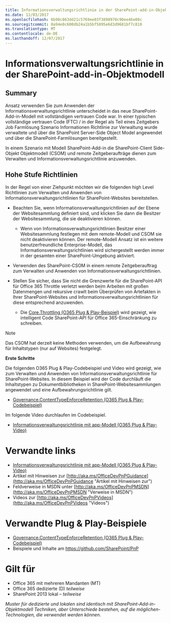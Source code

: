 ```yaml
---
title: Informationsverwaltungsrichtlinie in der SharePoint-add-in-Objektmodell
ms.date: 11/03/2017
ms.openlocfilehash: 6b98c863dd21c5769ee03f3898970c90ee46e08c
ms.sourcegitcommit: 0a94e0c600db24a1b5bf5895e6d3d9681bf7c810
ms.translationtype: MT
ms.contentlocale: de-DE
ms.lasthandoff: 12/07/2017
---
```

<a name="information-management-policy-in-the-sharepoint-add-in-model"></a>Informationsverwaltungsrichtlinie in der SharePoint-add-in-Objektmodell
============================================================

<a name="summary"></a>Summary
-------

Ansatz verwenden Sie zum Anwenden der Informationsverwaltungsrichtlinie unterscheidet in das neue SharePoint-Add-in-Modell mit vollständigen vertrauen Code war.  In einer typischen vollständige vertrauen Code (FTC) / in der Regel als Teil eines Zeitgebers Job Farmlösung Szenario Informationen Richtlinie zur Verwaltung wurde verwaltete und über die SharePoint Server-Side Object Model angewendet und über die SharePoint-Farmlösungen bereitgestellt. 

In einem Szenario mit Modell SharePoint-Add-in die SharePoint-Client Side-Objekt Objektmodell (CSOM) und remote Zeitgeberaufträge dienen zum Verwalten und Informationsverwaltungsrichtlinie anzuwenden.

<a name="high-level-guidelines"></a>Hohe Stufe Richtlinien
---------------------

In der Regel von einer Ziehpunkt möchten wir die folgenden high Level Richtlinien zum Verwalten und Anwenden von Informationsverwaltungsrichtlinien für SharePoint-Websites bereitstellen.  

- Beachten Sie, wenn Informationsverwaltungsrichtlinien auf der Ebene der Websitesammlung definiert sind, und klicken Sie dann die Besitzer der Websitesammlung, die sie deaktivieren können.
    + Wenn von Informationsverwaltungsrichtlinien Besitzer einer Websitesammlung festlegen mit dem remote-Modell und CSOM sie nicht deaktivieren können.  Der remote-Modell Ansatz ist ein weitere benutzerfreundliche Enterprise-Modell, das Informationsverwaltungsrichtlinien wird sichergestellt werden immer in der gesamten einer SharePoint-Umgebung aktiviert.
- Verwenden des SharePoint-CSOM in einem remote Zeitgeberauftrag zum Verwalten und Anwenden von Informationsverwaltungsrichtlinien.

- Stellen Sie sicher, dass Sie nicht die Grenzwerte für die SharePoint-API für Office 365 Throttle verletzt werden beim Arbeiten mit großen Datenmengen und rekursive crawlt beim Überprüfen von Artefakten in Ihrer SharePoint-Websites und Informationsverwaltungsrichtlinien für diese entsprechend anzuwenden.
    + Die [Core.Throttling (O365 Plug & Play-Beispiel)](https://github.com/SharePoint/PnP/tree/master/Samples/Core.Throttling) wird gezeigt, wie intelligent Code SharePoint-API für Office 365-Einschränkung zu schreiben.

> [!NOTE] 
> Das CSOM hat derzeit keine Methoden verwenden, um die Aufbewahrung für Inhaltstypen (nur auf Websites) festgelegt.

**Erste Schritte**

Die folgenden O365 Plug & Play-Codebeispiel und Video wird gezeigt, wie zum Verwalten und Anwenden von Informationsverwaltungsrichtlinie für SharePoint-Websites.  In diesem Beispiel wird der Code durchläuft die Inhaltstypen zu Dokumentbibliotheken in SharePoint-Websitesammlungen angewendet und eine Aufbewahrungsrichtlinie gilt.

- [Governance.ContentTypeEnforceRetention (O365 Plug & Play-Codebeispiel)](https://github.com/SharePoint/PnP/tree/master/Solutions/Governance.ContentTypeEnforceRetention)

Im folgende Video durchlaufen im Codebeispiel.

- [Informationsverwaltungsrichtlinie mit app-Modell (O365 Plug & Play-Video)](http://channel9.msdn.com/blogs/OfficeDevPnP/Information-management-policy-wtih-app-model)

<a name="related-links"></a>Verwandte links
=============
- [Informationsverwaltungsrichtlinie mit app-Modell (O365 Plug & Play-Video)](http://channel9.msdn.com/blogs/OfficeDevPnP/Information-management-policy-wtih-app-model)
- Artikel mit Hinweisen zur [http://aka.ms/OfficeDevPnPGuidance](http://aka.ms/OfficeDevPnPGuidance "Artikel mit Hinweisen zur")
- Feldverweise in MSDN unter [http://aka.ms/OfficeDevPnPMSDN](http://aka.ms/OfficeDevPnPMSDN "Verweise in MSDN")
- Videos zur [http://aka.ms/OfficeDevPnPVideos](http://aka.ms/OfficeDevPnPVideos "Videos")

<a name="related-pnp-samples"></a>Verwandte Plug & Play-Beispiele
===================

- [Governance.ContentTypeEnforceRetention (O365 Plug & Play-Codebeispiel)](https://github.com/SharePoint/PnP/tree/master/Solutions/Governance.ContentTypeEnforceRetention)
- Beispiele und Inhalte am https://github.com/SharePoint/PnP

<a name="applies-to"></a>Gilt für
==========
- Office 365 mit mehreren Mandanten (MT)
- Office 365 dedizierte (D) *teilweise*
- SharePoint 2013 lokal – *teilweise*

*Muster für dedizierte und lokalen sind identisch mit SharePoint-Add-in-Objektmodell Techniken, aber Unterschiede bestehen, auf die möglichen-Technologien, die verwendet werden können.*
